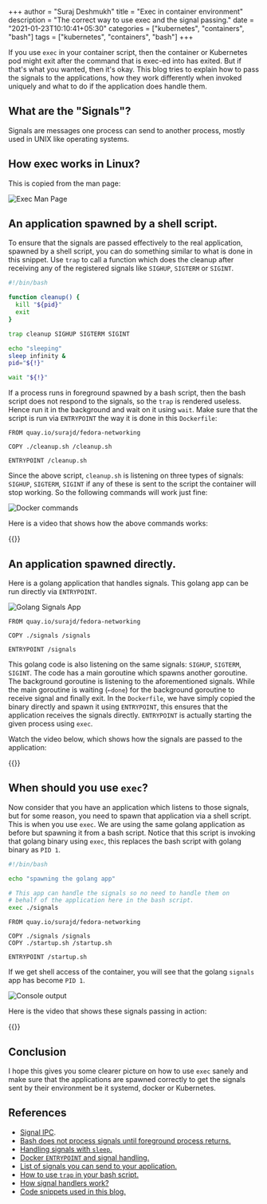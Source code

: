+++
author = "Suraj Deshmukh"
title = "Exec in container environment"
description = "The correct way to use exec and the signal passing."
date = "2021-01-23T10:10:41+05:30"
categories = ["kubernetes", "containers", "bash"]
tags = ["kubernetes", "containers", "bash"]
+++

If you use `exec` in your container script, then the container or Kubernetes pod might exit after the command that is exec-ed into has exited. But if that's what you wanted, then it's okay. This blog tries to explain how to pass the signals to the applications, how they work differently when invoked uniquely and what to do if the application does handle them.

## What are the "Signals"?

Signals are messages one process can send to another process, mostly used in UNIX like operating systems.

## How exec works in Linux?

This is copied from the man page:

![Exec Man Page](/post/2021/01/shell-exec/1-exec.png "Exec Man Page")

## An application spawned by a shell script.

To ensure that the signals are passed effectively to the real application, spawned by a shell script, you can do something similar to what is done in this snippet. Use `trap` to call a function which does the cleanup after receiving any of the registered signals like `SIGHUP`, `SIGTERM` or `SIGINT`.

```bash
#!/bin/bash

function cleanup() {
  kill "${pid}"
  exit
}

trap cleanup SIGHUP SIGTERM SIGINT

echo "sleeping"
sleep infinity &
pid="${!}"

wait "${!}"
```

If a process runs in foreground spawned by a bash script, then the bash script does not respond to the signals, so the `trap` is rendered useless. Hence run it in the background and wait on it using `wait`.
Make sure that the script is run via `ENTRYPOINT` the way it is done in this `Dockerfile`:

```docker
FROM quay.io/surajd/fedora-networking

COPY ./cleanup.sh /cleanup.sh

ENTRYPOINT /cleanup.sh
```

Since the above script, `cleanup.sh` is listening on three types of signals: `SIGHUP`, `SIGTERM`, `SIGINT` if any of these is sent to the script the container will stop working. So the following commands will work just fine:

![Docker commands](/post/2021/01/shell-exec/4-docker-commands.png "Docker commands")

Here is a video that shows how the above commands works:

{{<youtube IygRbOeJPGQ>}}

## An application spawned directly.

Here is a golang application that handles signals. This golang app can be run directly via `ENTRYPOINT`.

![Golang Signals App](/post/2021/01/shell-exec/5-golang-code.png "Golang Signals App")

```docker
FROM quay.io/surajd/fedora-networking

COPY ./signals /signals

ENTRYPOINT /signals
```

This golang code is also listening on the same signals: `SIGHUP`, `SIGTERM`, `SIGINT`. The code has a main goroutine which spawns another goroutine. The background goroutine is listening to the aforementioned signals. While the main goroutine is waiting (`←done`) for the background goroutine to receive signal and finally exit. In the `Dockerfile`, we have simply copied the binary directly and spawn it using `ENTRYPOINT`, this ensures that the application receives the signals directly. `ENTRYPOINT` is actually starting the given process using `exec`.

Watch the video below, which shows how the signals are passed to the application:

{{<youtube z60M7FwYFJM>}}

## When should you use `exec`?

Now consider that you have an application which listens to those signals, but for some reason, you need to spawn that application via a shell script. This is when you use `exec`. We are using the same golang application as before but spawning it from a bash script. Notice that this script is invoking that golang binary using `exec`, this replaces the bash script with golang binary as `PID 1`.

```bash
#!/bin/bash

echo "spawning the golang app"

# This app can handle the signals so no need to handle them on
# behalf of the application here in the bash script.
exec ./signals
```

```docker
FROM quay.io/surajd/fedora-networking

COPY ./signals /signals
COPY ./startup.sh /startup.sh

ENTRYPOINT /startup.sh
```

If we get shell access of the container, you will see that the golang `signals` app has become `PID 1`.

![Console output](/post/2021/01/shell-exec/9-console-output.png "Console output")

Here is the video that shows these signals passing in action:

{{<youtube r8QWTeFm4QY>}}

## Conclusion

I hope this gives you some clearer picture on how to use `exec` sanely and make sure that the applications are spawned correctly to get the signals sent by their environment be it systemd, docker or Kubernetes.

## References

- [Signal IPC](https://en.wikipedia.org/wiki/Signal_(IPC)).
- [Bash does not process signals until foreground process returns.](http://mywiki.wooledge.org/SignalTrap#When_is_the_signal_handled.3F)
- [Handling signals with `sleep`.](https://unix.stackexchange.com/questions/478563/sleep-wait-and-ctrlc-propagation)
- [Docker `ENTRYPOINT` and signal handling.](https://docs.docker.com/engine/reference/builder/#entrypoint)
- [List of signals you can send to your application.](https://bash.cyberciti.biz/guide/Sending_signal_to_Processes)
- [How to use `trap` in your bash script.](https://linuxcommand.org/lc3_wss0150.php)
- [How signal handlers work?](https://stackoverflow.com/a/53410546/3848679)
- [Code snippets used in this blog.](https://github.com/surajssd/exec-into-container-blog)
